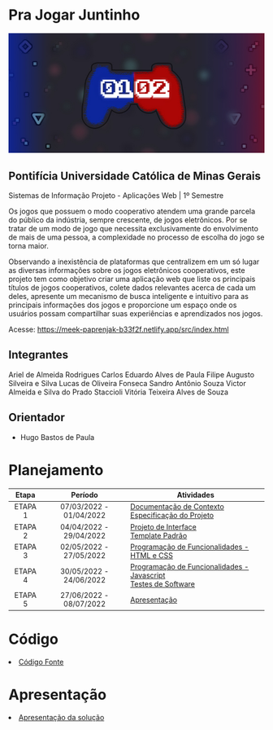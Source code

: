 # Pra Jogar Juntinho

![alttext](/src/img/fundo%20readme.jpg)
## Pontifícia Universidade Católica de Minas Gerais
Sistemas de Informação
Projeto - Aplicações Web | 1º Semestre



Os jogos que possuem o modo cooperativo atendem uma grande parcela do público da indústria, sempre crescente, de jogos eletrônicos. Por se tratar de um modo de jogo que necessita exclusivamente do envolvimento de mais de uma pessoa, a complexidade no processo de escolha do jogo se torna maior.

Observando a inexistência de plataformas que centralizem em um só lugar as diversas informações sobre os jogos eletrônicos cooperativos, este projeto tem como objetivo criar uma aplicação web que liste os principais títulos de jogos cooperativos, colete dados relevantes acerca de cada um deles, apresente um mecanismo de busca inteligente e intuitivo para as principais informações dos jogos e proporcione um espaço onde os usuários possam compartilhar suas experiências e aprendizados nos jogos. 

Acesse: https://meek-paprenjak-b33f2f.netlify.app/src/index.html

## Integrantes


Ariel de Almeida Rodrigues 
Carlos Eduardo Alves de Paula
Filipe Augusto Silveira e Silva
Lucas de Oliveira Fonseca
Sandro Antônio Souza
Victor Almeida e Silva do Prado Staccioli
Vitória Teixeira Alves de Souza


## Orientador

* Hugo Bastos de Paula

# Planejamento

| Etapa         | Período                   | Atividades |
|  :----:   |  :----:               | ----------- |
| ETAPA 1       | 07/03/2022 - 01/04/2022   |[Documentação de Contexto](docs/context.md) <br> [Especificação do Projeto](docs/especification.md) |
| ETAPA 2       | 04/04/2022 - 29/04/2022   |[Projeto de Interface](docs/interface.md) <br> [Template Padrão](docs/template.md) |
| ETAPA 3       | 02/05/2022 - 27/05/2022   |[Programação de Funcionalidades - HTML e CSS](docs/development.md) |
| ETAPA 4       | 30/05/2022 - 24/06/2022   |[Programação de Funcionalidades - Javascript](docs/development.md) <br> [Testes de Software ](docs/tests.md) |
| ETAPA 5       | 27/06/2022 - 08/07/2022   | [Apresentação](presentation/README.md) |

# Código

<li><a href="src/README.md"> Código Fonte</a></li>

# Apresentação

<li><a href="presentation/README.md"> Apresentação da solução</a></li>
